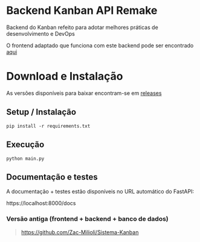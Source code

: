 # Backend Kanban API Remake
Backend do Kanban refeito para adotar melhores práticas de desenvolvimento e DevOps

O frontend adaptado que funciona com este backend pode ser encontrado [aqui](https://github.com/zac-milioli/kanban-frontend/releases)

# Download e Instalação
As versões disponíveis para baixar encontram-se em [releases](https://github.com/Zac-Milioli/kanban-api-backend/releases)

## Setup / Instalação
```
pip install -r requirements.txt
```

## Execução
```
python main.py
```

## Documentação e testes
A documentação + testes estão disponíveis no URL automático do FastAPI:

https://localhost:8000/docs

### Versão antiga (frontend + backend + banco de dados)
> https://github.com/Zac-Milioli/Sistema-Kanban
